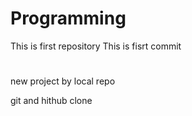 # Programming
This is  first repository
This is fisrt commit 
# 
new project by local repo

git and hithub clone 
